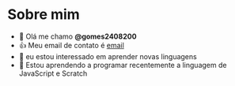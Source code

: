 # Sobre mim 
- 👋 Olá me chamo **@gomes2408200**
- 👍 Meu email de contato é [email](v.daros@escola.pr.gov.br)
- 👀 eu estou interessado em aprender novas linguagens 
- 🌱 Estou aprendendo a programar recentemente a linguagem de JavaScript e Scratch
